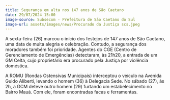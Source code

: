 ```yaml
---
title: Segurança em alta nos 147 anos de São Caetano
date: 29/07/2024 15:00
image-source: Subsecom - Prefeitura de São Caetano do Sul
image-url: assets/images/news/Procurado da Justiça scs.jpeg
---
```


A sexta-feira (26) marcou o início dos festejos de 147 anos de São Caetano, uma data de muita alegria e celebração. Contudo, a segurança dos moradores também foi prioridade. Agentes do CGE (Centro de Gerenciamento de Emergências) detectaram, às 21h20, a entrada de um GM Celta, cujo proprietário era procurado pela Justiça por violência doméstica.

A ROMU (Rondas Ostensivas Municipais) interceptou o veículo na Avenida Guido Aliberti, levando o homem (36) à Delegacia Sede. No sábado (27), às 2h, a GCM deteve outro homem (29) furtando um estabelecimento no Bairro Mauá. Com ele, foram encontradas facas e ferramentas.